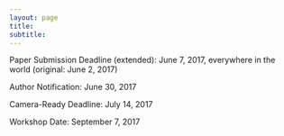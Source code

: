 ```yaml
---
layout: page
title: 
subtitle: 
---
```



Paper Submission Deadline (extended): June 7, 2017, everywhere in the world (original: June 2, 2017)

Author Notification: June 30, 2017

Camera-Ready Deadline: July 14, 2017

Workshop Date: September 7, 2017
